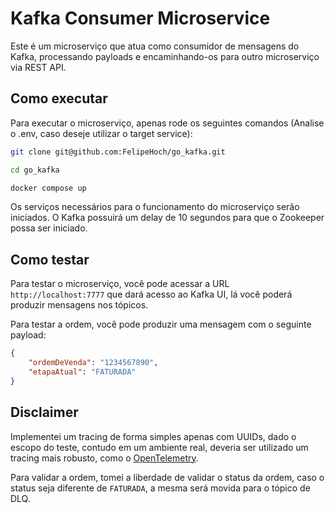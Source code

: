 # Kafka Consumer Microservice

Este é um microserviço que atua como consumidor de mensagens do Kafka, processando payloads e encaminhando-os para outro microserviço via REST API.

## Como executar

Para executar o microserviço, apenas rode os seguintes comandos (Analise o .env, caso deseje utilizar o target service):

```bash
git clone git@github.com:FelipeHoch/go_kafka.git

cd go_kafka

docker compose up 

```

Os serviços necessários para o funcionamento do microserviço serão iniciados. O Kafka possuirá um delay de 10 segundos para que o Zookeeper possa ser iniciado.

## Como testar

Para testar o microserviço, você pode acessar a URL `http://localhost:7777` que dará acesso ao Kafka UI, lá você poderá produzir mensagens nos tópicos.

Para testar a ordem, você pode produzir uma mensagem com o seguinte payload:

```json
{
    "ordemDeVenda": "1234567890",
    "etapaAtual": "FATURADA"
}
```

## Disclaimer

Implementei um tracing de forma simples apenas com UUIDs, dado o escopo do teste, contudo em um ambiente real, deveria ser utilizado um tracing mais robusto, como o [OpenTelemetry](https://opentelemetry.io/).

Para validar a ordem, tomei a liberdade de validar o status da ordem, caso o status seja diferente de `FATURADA`, a mesma será movida para o tópico de DLQ.